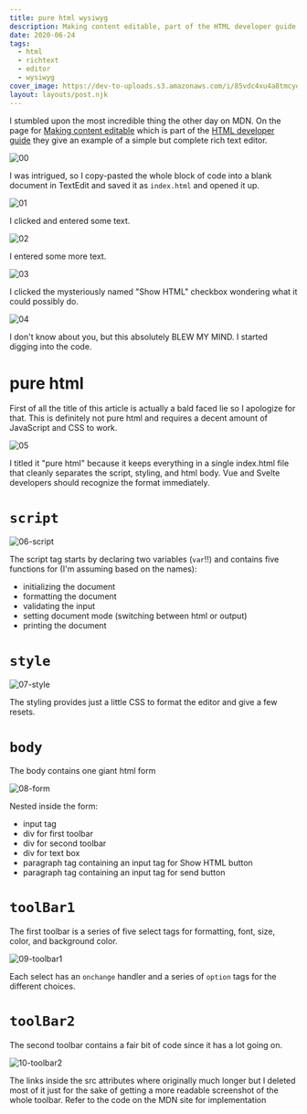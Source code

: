 ```yaml
---
title: pure html wysiwyg
description: Making content editable, part of the HTML developer guide, gives an example of a simple but complete rich text editor.
date: 2020-06-24
tags:
  - html
  - richtext
  - editor
  - wysiwyg
cover_image: https://dev-to-uploads.s3.amazonaws.com/i/85vdc4xu4a8tmcyo3mhm.jpg
layout: layouts/post.njk
---
```


I stumbled upon the most incredible thing the other day on MDN. On the page for [Making content editable](https://developer.mozilla.org/en-US/docs/Web/Guide/HTML/Editable_content) which is part of the [HTML developer guide](https://developer.mozilla.org/en-US/docs/Web/Guide/HTML/Editable_content) they give an example of a simple but complete rich text editor.

![00](https://dev-to-uploads.s3.amazonaws.com/i/kna0891ybslqbmgsmhwy.jpg)

I was intrigued, so I copy-pasted the whole block of code into a blank document in TextEdit and saved it as `index.html` and opened it up.

![01](https://dev-to-uploads.s3.amazonaws.com/i/awn0arv0q16liuo4541o.jpg)

I clicked and entered some text.

![02](https://dev-to-uploads.s3.amazonaws.com/i/c7pi2jnmymi8c5w2uxrl.jpg)

I entered some more text.

![03](https://dev-to-uploads.s3.amazonaws.com/i/z2del75qo2xwdq67q8cx.jpg)

I clicked the mysteriously named "Show HTML" checkbox wondering what it could possibly do.

![04](https://dev-to-uploads.s3.amazonaws.com/i/wszp96jzmju45nwln7g1.jpg)

I don't know about you, but this absolutely BLEW MY MIND. I started digging into the code.

# pure html

First of all the title of this article is actually a bald faced lie so I apologize for that. This is definitely not pure html and requires a decent amount of JavaScript and CSS to work.

![05](https://dev-to-uploads.s3.amazonaws.com/i/6jak0hskmnqcm6o1p57e.jpg)

I titled it "pure html" because it keeps everything in a single index.html file that cleanly separates the script, styling, and html body. Vue and Svelte developers should recognize the format immediately.

# `script`

![06-script](https://dev-to-uploads.s3.amazonaws.com/i/1cmocynedh9uj80zt49b.jpg)

The script tag starts by declaring two variables (`var`!!) and contains five functions for (I'm assuming based on the names):
* initializing the document
* formatting the document
* validating the input
* setting document mode (switching between html or output)
* printing the document

# `style`

![07-style](https://dev-to-uploads.s3.amazonaws.com/i/nfdb7635e4thqixfb5lq.jpg)

The styling provides just a little CSS to format the editor and give a few resets.

# `body`

The body contains one giant html form

![08-form](https://dev-to-uploads.s3.amazonaws.com/i/kuowyq05jienmpfdmj24.jpg)

Nested inside the form:
* input tag
* div for first toolbar
* div for second toolbar
* div for text box
* paragraph tag containing an input tag for Show HTML button
* paragraph tag containing an input tag for send button

# `toolBar1`

The first toolbar is a series of five select tags for formatting, font, size, color, and background color.

![09-toolbar1](https://dev-to-uploads.s3.amazonaws.com/i/iqzg55m32101b9kp5bum.jpg)

Each select has an `onchange` handler and a series of `option` tags for the different choices. 

# `toolBar2`

The second toolbar contains a fair bit of code since it has a lot going on.

![10-toolbar2](https://dev-to-uploads.s3.amazonaws.com/i/dqzblm33hkrspwt4axbf.jpg)

The links inside the src attributes where originally much longer but I deleted most of it just for the sake of getting a more readable screenshot of the whole toolbar. Refer to the code on the MDN site for implementation